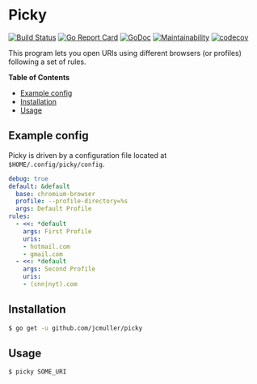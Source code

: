 # Picky

[![Build Status](https://travis-ci.org/jcmuller/picky.svg?branch=master)](https://travis-ci.org/jcmuller/picky)
[![Go Report Card](https://goreportcard.com/badge/github.com/jcmuller/picky)](https://goreportcard.com/report/github.com/jcmuller/picky)
[![GoDoc](https://godoc.org/github.com/jcmuller/picky?status.svg)](https://godoc.org/github.com/jcmuller/picky)
[![Maintainability](https://api.codeclimate.com/v1/badges/b3da22424ebf6d92f378/maintainability)](https://codeclimate.com/github/jcmuller/picky/maintainability)
[![codecov](https://codecov.io/gh/jcmuller/picky/branch/master/graph/badge.svg)](https://codecov.io/gh/jcmuller/picky)

This program lets you open URIs using different browsers (or profiles) following a set of rules.

**Table of Contents**
- [Example config](#example-config)
- [Installation](#installation)
- [Usage](#usage)

## Example config
Picky is driven by a configuration file located at `$HOME/.config/picky/config`.

```yaml
debug: true
default: &default
  base: chromium-browser
  profile: --profile-directory=%s
  args: Default Profile
rules:
  - <<: *default
    args: First Profile
    uris:
    - hotmail.com
    - gmail.com
  - <<: *default
    args: Second Profile
    uris:
    - (cnn|nyt).com
```

## Installation
```bash
$ go get -u github.com/jcmuller/picky
```

## Usage
```bash
$ picky SOME_URI
```
